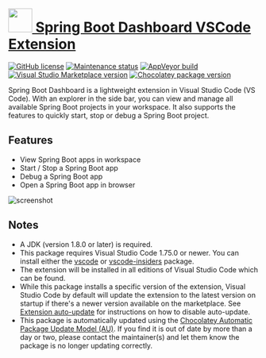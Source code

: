 # [<img src="https://cdn.jsdelivr.net/gh/dgalbraith/chocolatey-packages@7da8969e10613a6b3508add2291c6b23a47844d9/icons/vscode-spring-boot-dashboard.png" width="48" height="48" /> Spring Boot Dashboard VSCode Extension](<https://chocolatey.org/packages/vscode-spring-boot-dashboard>)

[![GitHub license](https://img.shields.io/badge/license-MIT-green.svg)](https://github.com/microsoft/vscode-spring-boot-dashboard/blob/master/LICENSE)
[![Maintenance status](https://img.shields.io/badge/maintained%3F-yes-green.svg)](https://gitHub.com/dgalbraith/chocolatey-packages/graphs/commit-activity)
[![AppVeyor build](https://img.shields.io/appveyor/ci/dgalbraith/chocolatey-packages)](https://ci.appveyor.com/project/dgalbraith/chocolatey-packages)
[![Visual Studio Marketplace version](https://img.shields.io/visual-studio-marketplace/v/vscjava.vscode-spring-boot-dashboard?label=Marketplace)](https://marketplace.visualstudio.com/items?itemName=vscjava.vscode-spring-boot-dashboard)
[![Chocolatey package version](https://img.shields.io/chocolatey/v/vscode-spring-boot-dashboard?label=Chocolatey)](<https://chocolatey.org/packages/vscode-spring-boot-dashboard>)

Spring Boot Dashboard is a lightweight extension in Visual Studio Code (VS Code). With an explorer in the side bar, you can view and manage all available Spring Boot projects in your workspace. It also supports the features to quickly start, stop or debug a Spring Boot project.

## Features

* View Spring Boot apps in workspace
* Start / Stop a Spring Boot app
* Debug a Spring Boot app
* Open a Spring Boot app in browser

![screenshot](https://cdn.jsdelivr.net/gh/dgalbraith/chocolatey-packages@7da8969e10613a6b3508add2291c6b23a47844d9/automatic/vscode-spring-boot-dashboard/screenshot.png)

## Notes

* A JDK (version 1.8.0 or later) is required.
* This package requires Visual Studio Code 1.75.0 or newer.
  You can install either the [vscode](https://chocolatey.org/packages/vscode) or [vscode-insiders](https://chocolatey.org/packages/vscode-insiders) package.
* The extension will be installed in all editions of Visual Studio Code which can be found.
* While this package installs a specific version of the extension, Visual Studio Code by default will update the extension to the latest version on startup if there's a newer version available on the marketplace.
  See [Extension auto-update](https://code.visualstudio.com/docs/editor/extension-gallery#_extension-autoupdate) for instructions on how to disable auto-update.
* This package is automatically updated using the [Chocolatey Automatic Package Update Model (AU)](https://github.com/majkinetor/au/blob/master/README.md).
  If you find it is out of date by more than a day or two, please contact the maintainer(s) and let them know the package is no longer updating correctly.
